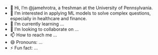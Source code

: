 - 👋 Hi, I’m @jamehrotra, a freshman at the University of Pennsylvania.
- 👀 I’m interested in applying ML models to solve complex questions, especially in healthcare and finance. 
- 🌱 I’m currently learning ...
- 💞️ I’m looking to collaborate on ...
- 📫 How to reach me ...
- 😄 Pronouns: ...
- ⚡ Fun fact: ...

<!---
jamehrotra/jamehrotra is a ✨ special ✨ repository because its `README.md` (this file) appears on your GitHub profile.
You can click the Preview link to take a look at your changes.
--->
